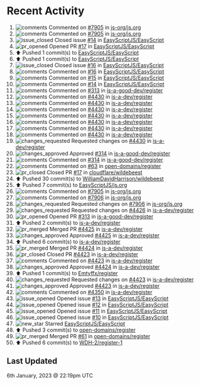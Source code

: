 # Recent Activity

<!--RECENT_ACTIVITY:start-->
1. ![comments](https://cdn.jsdelivr.net/gh/Readme-Workflows/Readme-Icons@main/icons/octicons/Comment.svg) Commented on [#7905](https://github.com/js-org/js.org/pull/7905#issuecomment-1374193487) in [js-org/js.org](https://github.com/js-org/js.org)<br>
2. ![comments](https://cdn.jsdelivr.net/gh/Readme-Workflows/Readme-Icons@main/icons/octicons/Comment.svg) Commented on [#7905](https://github.com/js-org/js.org/pull/7905#issuecomment-1374192373) in [js-org/js.org](https://github.com/js-org/js.org)<br>
3. ![issue_closed](https://cdn.jsdelivr.net/gh/Readme-Workflows/Readme-Icons@main/icons/octicons/IssueClosed.svg) Closed issue [#14](https://github.com/EasyScriptJS/EasyScript/issues/14) in [EasyScriptJS/EasyScript](https://github.com/EasyScriptJS/EasyScript)<br>
4. ![pr_opened](https://cdn.jsdelivr.net/gh/Readme-Workflows/Readme-Icons@main/icons/octicons/PullRequestOpened.svg) Opened PR [#17](https://github.com/EasyScriptJS/EasyScript/pull/17) in [EasyScriptJS/EasyScript](https://github.com/EasyScriptJS/EasyScript)<br>
5. ⬆️ Pushed 1 commit(s) to [EasyScriptJS/EasyScript](https://github.com/EasyScriptJS/EasyScript)<br>
6. ⬆️ Pushed 1 commit(s) to [EasyScriptJS/EasyScript](https://github.com/EasyScriptJS/EasyScript)<br>
7. ![issue_closed](https://cdn.jsdelivr.net/gh/Readme-Workflows/Readme-Icons@main/icons/octicons/IssueClosed.svg) Closed issue [#16](https://github.com/EasyScriptJS/EasyScript/issues/16) in [EasyScriptJS/EasyScript](https://github.com/EasyScriptJS/EasyScript)<br>
8. ![comments](https://cdn.jsdelivr.net/gh/Readme-Workflows/Readme-Icons@main/icons/octicons/Comment.svg) Commented on [#16](https://github.com/EasyScriptJS/EasyScript/issues/16#issuecomment-1374181596) in [EasyScriptJS/EasyScript](https://github.com/EasyScriptJS/EasyScript)<br>
9. ![comments](https://cdn.jsdelivr.net/gh/Readme-Workflows/Readme-Icons@main/icons/octicons/Comment.svg) Commented on [#15](https://github.com/EasyScriptJS/EasyScript/issues/15#issuecomment-1374180726) in [EasyScriptJS/EasyScript](https://github.com/EasyScriptJS/EasyScript)<br>
10. ![comments](https://cdn.jsdelivr.net/gh/Readme-Workflows/Readme-Icons@main/icons/octicons/Comment.svg) Commented on [#14](https://github.com/EasyScriptJS/EasyScript/issues/14#issuecomment-1374179151) in [EasyScriptJS/EasyScript](https://github.com/EasyScriptJS/EasyScript)<br>
11. ![comments](https://cdn.jsdelivr.net/gh/Readme-Workflows/Readme-Icons@main/icons/octicons/Comment.svg) Commented on [#313](https://github.com/is-a-good-dev/register/pull/313#issuecomment-1374176977) in [is-a-good-dev/register](https://github.com/is-a-good-dev/register)<br>
12. ![comments](https://cdn.jsdelivr.net/gh/Readme-Workflows/Readme-Icons@main/icons/octicons/Comment.svg) Commented on [#4430](https://github.com/is-a-dev/register/pull/4430#discussion_r1063831097) in [is-a-dev/register](https://github.com/is-a-dev/register)<br>
13. ![comments](https://cdn.jsdelivr.net/gh/Readme-Workflows/Readme-Icons@main/icons/octicons/Comment.svg) Commented on [#4430](https://github.com/is-a-dev/register/pull/4430#discussion_r1063832028) in [is-a-dev/register](https://github.com/is-a-dev/register)<br>
14. ![comments](https://cdn.jsdelivr.net/gh/Readme-Workflows/Readme-Icons@main/icons/octicons/Comment.svg) Commented on [#4430](https://github.com/is-a-dev/register/pull/4430#discussion_r1063833254) in [is-a-dev/register](https://github.com/is-a-dev/register)<br>
15. ![comments](https://cdn.jsdelivr.net/gh/Readme-Workflows/Readme-Icons@main/icons/octicons/Comment.svg) Commented on [#4430](https://github.com/is-a-dev/register/pull/4430#discussion_r1063833451) in [is-a-dev/register](https://github.com/is-a-dev/register)<br>
16. ![comments](https://cdn.jsdelivr.net/gh/Readme-Workflows/Readme-Icons@main/icons/octicons/Comment.svg) Commented on [#4430](https://github.com/is-a-dev/register/pull/4430#discussion_r1063830350) in [is-a-dev/register](https://github.com/is-a-dev/register)<br>
17. ![comments](https://cdn.jsdelivr.net/gh/Readme-Workflows/Readme-Icons@main/icons/octicons/Comment.svg) Commented on [#4430](https://github.com/is-a-dev/register/pull/4430#discussion_r1063831549) in [is-a-dev/register](https://github.com/is-a-dev/register)<br>
18. ![comments](https://cdn.jsdelivr.net/gh/Readme-Workflows/Readme-Icons@main/icons/octicons/Comment.svg) Commented on [#4430](https://github.com/is-a-dev/register/pull/4430#discussion_r1063830044) in [is-a-dev/register](https://github.com/is-a-dev/register)<br>
19. ![changes_requested](https://cdn.jsdelivr.net/gh/Readme-Workflows/Readme-Icons@main/icons/octicons/RequestedChanges.svg) Requested changes on [#4430](https://github.com/is-a-dev/register/pull/4430#pullrequestreview-1239458001) in [is-a-dev/register](https://github.com/is-a-dev/register)<br>
20. ![changes_approved](https://cdn.jsdelivr.net/gh/Readme-Workflows/Readme-Icons@main/icons/octicons/ApprovedChanges.svg) Approved [#314](https://github.com/is-a-good-dev/register/pull/314#pullrequestreview-1239456689) in [is-a-good-dev/register](https://github.com/is-a-good-dev/register)<br>
21. ![comments](https://cdn.jsdelivr.net/gh/Readme-Workflows/Readme-Icons@main/icons/octicons/Comment.svg) Commented on [#314](https://github.com/is-a-good-dev/register/pull/314#discussion_r1063828842) in [is-a-good-dev/register](https://github.com/is-a-good-dev/register)<br>
22. ![comments](https://cdn.jsdelivr.net/gh/Readme-Workflows/Readme-Icons@main/icons/octicons/Comment.svg) Commented on [#63](https://github.com/open-domains/register/issues/63#issuecomment-1374169840) in [open-domains/register](https://github.com/open-domains/register)<br>
23. ![pr_closed](https://cdn.jsdelivr.net/gh/Readme-Workflows/Readme-Icons@main/icons/octicons/PullRequestClosed.svg) Closed PR [#17](https://github.com/cloudflare/wildebeest/pull/17) in [cloudflare/wildebeest](https://github.com/cloudflare/wildebeest)<br>
24. ⬆️ Pushed 30 commit(s) to [WilliamDavidHarrison/wildebeest](https://github.com/WilliamDavidHarrison/wildebeest)<br>
25. ⬆️ Pushed 7 commit(s) to [EasyScriptJS/js.org](https://github.com/EasyScriptJS/js.org)<br>
26. ![comments](https://cdn.jsdelivr.net/gh/Readme-Workflows/Readme-Icons@main/icons/octicons/Comment.svg) Commented on [#7905](https://github.com/js-org/js.org/pull/7905#issuecomment-1374166382) in [js-org/js.org](https://github.com/js-org/js.org)<br>
27. ![comments](https://cdn.jsdelivr.net/gh/Readme-Workflows/Readme-Icons@main/icons/octicons/Comment.svg) Commented on [#7906](https://github.com/js-org/js.org/pull/7906#discussion_r1063410052) in [js-org/js.org](https://github.com/js-org/js.org)<br>
28. ![changes_requested](https://cdn.jsdelivr.net/gh/Readme-Workflows/Readme-Icons@main/icons/octicons/RequestedChanges.svg) Requested changes on [#7906](https://github.com/js-org/js.org/pull/7906#pullrequestreview-1238798303) in [js-org/js.org](https://github.com/js-org/js.org)<br>
29. ![changes_requested](https://cdn.jsdelivr.net/gh/Readme-Workflows/Readme-Icons@main/icons/octicons/RequestedChanges.svg) Requested changes on [#4426](https://github.com/is-a-dev/register/pull/4426#pullrequestreview-1238791804) in [is-a-dev/register](https://github.com/is-a-dev/register)<br>
30. ![pr_opened](https://cdn.jsdelivr.net/gh/Readme-Workflows/Readme-Icons@main/icons/octicons/PullRequestOpened.svg) Opened PR [#313](https://github.com/is-a-good-dev/register/pull/313) in [is-a-good-dev/register](https://github.com/is-a-good-dev/register)<br>
31. ⬆️ Pushed 2 commit(s) to [is-a-dev/register](https://github.com/is-a-dev/register)<br>
32. ![pr_merged](https://cdn.jsdelivr.net/gh/Readme-Workflows/Readme-Icons@main/icons/octicons/PullRequestMerged.svg) Merged PR [#4425](https://github.com/is-a-dev/register/pull/4425) in [is-a-dev/register](https://github.com/is-a-dev/register)<br>
33. ![changes_approved](https://cdn.jsdelivr.net/gh/Readme-Workflows/Readme-Icons@main/icons/octicons/ApprovedChanges.svg) Approved [#4425](https://github.com/is-a-dev/register/pull/4425#pullrequestreview-1238766864) in [is-a-dev/register](https://github.com/is-a-dev/register)<br>
34. ⬆️ Pushed 6 commit(s) to [is-a-dev/register](https://github.com/is-a-dev/register)<br>
35. ![pr_merged](https://cdn.jsdelivr.net/gh/Readme-Workflows/Readme-Icons@main/icons/octicons/PullRequestMerged.svg) Merged PR [#4424](https://github.com/is-a-dev/register/pull/4424) in [is-a-dev/register](https://github.com/is-a-dev/register)<br>
36. ![pr_closed](https://cdn.jsdelivr.net/gh/Readme-Workflows/Readme-Icons@main/icons/octicons/PullRequestClosed.svg) Closed PR [#4423](https://github.com/is-a-dev/register/pull/4423) in [is-a-dev/register](https://github.com/is-a-dev/register)<br>
37. ![comments](https://cdn.jsdelivr.net/gh/Readme-Workflows/Readme-Icons@main/icons/octicons/Comment.svg) Commented on [#4423](https://github.com/is-a-dev/register/pull/4423#issuecomment-1373547456) in [is-a-dev/register](https://github.com/is-a-dev/register)<br>
38. ![changes_approved](https://cdn.jsdelivr.net/gh/Readme-Workflows/Readme-Icons@main/icons/octicons/ApprovedChanges.svg) Approved [#4424](https://github.com/is-a-dev/register/pull/4424#pullrequestreview-1238759838) in [is-a-dev/register](https://github.com/is-a-dev/register)<br>
39. ⬆️ Pushed 1 commit(s) to [Emtyffx/register](https://github.com/Emtyffx/register)<br>
40. ![changes_requested](https://cdn.jsdelivr.net/gh/Readme-Workflows/Readme-Icons@main/icons/octicons/RequestedChanges.svg) Requested changes on [#4423](https://github.com/is-a-dev/register/pull/4423#pullrequestreview-1238759189) in [is-a-dev/register](https://github.com/is-a-dev/register)<br>
41. ![changes_approved](https://cdn.jsdelivr.net/gh/Readme-Workflows/Readme-Icons@main/icons/octicons/ApprovedChanges.svg) Approved [#4423](https://github.com/is-a-dev/register/pull/4423#pullrequestreview-1238759019) in [is-a-dev/register](https://github.com/is-a-dev/register)<br>
42. ![comments](https://cdn.jsdelivr.net/gh/Readme-Workflows/Readme-Icons@main/icons/octicons/Comment.svg) Commented on [#4350](https://github.com/is-a-dev/register/pull/4350#discussion_r1063383969) in [is-a-dev/register](https://github.com/is-a-dev/register)<br>
43. ![issue_opened](https://cdn.jsdelivr.net/gh/Readme-Workflows/Readme-Icons@main/icons/octicons/IssueOpened.svg) Opened issue [#13](https://github.com/EasyScriptJS/EasyScript/issues/13) in [EasyScriptJS/EasyScript](https://github.com/EasyScriptJS/EasyScript)<br>
44. ![issue_opened](https://cdn.jsdelivr.net/gh/Readme-Workflows/Readme-Icons@main/icons/octicons/IssueOpened.svg) Opened issue [#12](https://github.com/EasyScriptJS/EasyScript/issues/12) in [EasyScriptJS/EasyScript](https://github.com/EasyScriptJS/EasyScript)<br>
45. ![issue_opened](https://cdn.jsdelivr.net/gh/Readme-Workflows/Readme-Icons@main/icons/octicons/IssueOpened.svg) Opened issue [#11](https://github.com/EasyScriptJS/EasyScript/issues/11) in [EasyScriptJS/EasyScript](https://github.com/EasyScriptJS/EasyScript)<br>
46. ![issue_opened](https://cdn.jsdelivr.net/gh/Readme-Workflows/Readme-Icons@main/icons/octicons/IssueOpened.svg) Opened issue [#10](https://github.com/EasyScriptJS/EasyScript/issues/10) in [EasyScriptJS/EasyScript](https://github.com/EasyScriptJS/EasyScript)<br>
47. ![new_star](https://cdn.jsdelivr.net/gh/Readme-Workflows/Readme-Icons@main/icons/octicons/StarredRepositoryYellow.svg) Starred [EasyScriptJS/EasyScript](https://github.com/EasyScriptJS/EasyScript)<br>
48. ⬆️ Pushed 3 commit(s) to [open-domains/register](https://github.com/open-domains/register)<br>
49. ![pr_merged](https://cdn.jsdelivr.net/gh/Readme-Workflows/Readme-Icons@main/icons/octicons/PullRequestMerged.svg) Merged PR [#61](https://github.com/open-domains/register/pull/61) in [open-domains/register](https://github.com/open-domains/register)<br>
50. ⬆️ Pushed 6 commit(s) to [WDH-2/register-1](https://github.com/WDH-2/register-1)<br>
<!--RECENT_ACTIVITY:end-->

## Last Updated
<!--RECENT_ACTIVITY:last_update-->
6th January, 2023 @ 22:19pm UTC
<!--RECENT_ACTIVITY:last_update_end-->

